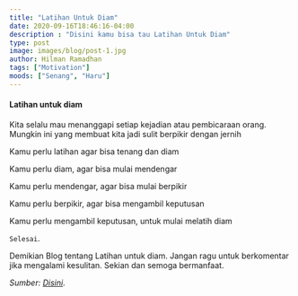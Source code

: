 ```yaml
---
title: "Latihan Untuk Diam"
date: 2020-09-16T18:46:16-04:00
description : "Disini kamu bisa tau Latihan Untuk Diam"
type: post
image: images/blog/post-1.jpg
author: Hilman Ramadhan
tags: ["Motivation"]
moods: ["Senang", "Haru"]
---
```


#### Latihan untuk diam
Kita selalu mau menanggapi setiap kejadian atau pembicaraan orang. Mungkin ini yang membuat kita jadi sulit berpikir dengan jernih

Kamu perlu latihan
agar bisa tenang dan diam

Kamu perlu diam,
agar bisa mulai mendengar

Kamu perlu mendengar,
agar bisa mulai berpikir

Kamu perlu berpikir,
agar bisa mengambil keputusan

Kamu perlu mengambil keputusan,
untuk mulai melatih diam

`Selesai`.

Demikian Blog tentang Latihan untuk diam. Jangan ragu untuk berkomentar jika mengalami kesulitan.
Sekian dan semoga bermanfaat.

*Sumber: [Disini](https://hilman.space/diam/)*.
